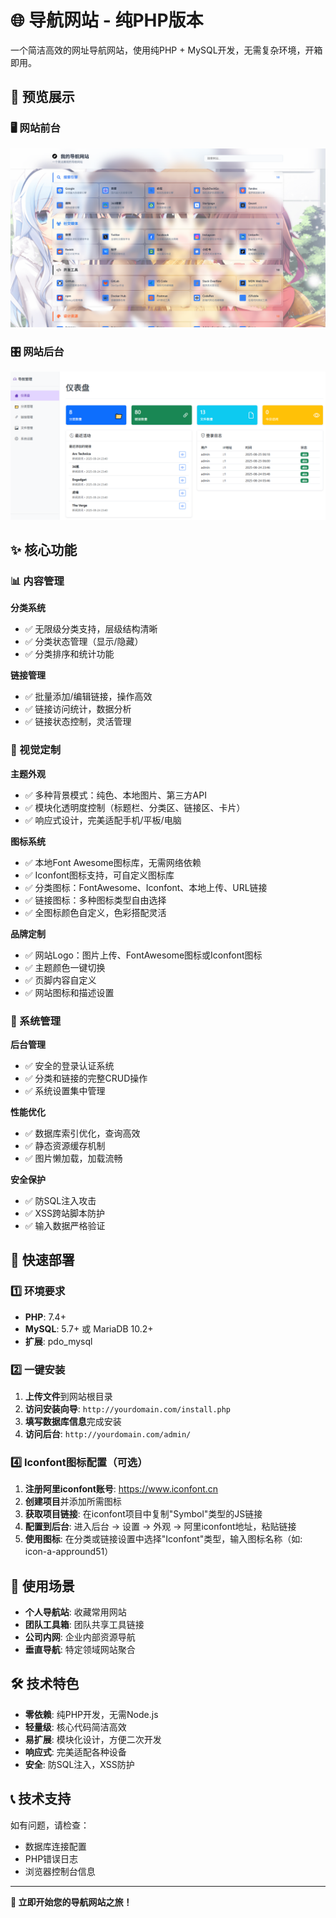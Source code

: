 # 🌐 导航网站 - 纯PHP版本

一个简洁高效的网址导航网站，使用纯PHP + MySQL开发，无需复杂环境，开箱即用。

## 👀 预览展示

### 🖥️ 网站前台
![网站前台预览](preview1.webp)

### 🎛️ 网站后台
![网站后台预览](preview2.webp)


## ✨ 核心功能

### 📊 内容管理
**分类系统**
- ✅ 无限级分类支持，层级结构清晰
- ✅ 分类状态管理（显示/隐藏）
- ✅ 分类排序和统计功能

**链接管理**
- ✅ 批量添加/编辑链接，操作高效
- ✅ 链接访问统计，数据分析
- ✅ 链接状态控制，灵活管理

### 🎨 视觉定制
**主题外观**
- ✅ 多种背景模式：纯色、本地图片、第三方API
- ✅ 模块化透明度控制（标题栏、分类区、链接区、卡片）
- ✅ 响应式设计，完美适配手机/平板/电脑

**图标系统**
- ✅ 本地Font Awesome图标库，无需网络依赖
- ✅ Iconfont图标支持，可自定义图标库
- ✅ 分类图标：FontAwesome、Iconfont、本地上传、URL链接
- ✅ 链接图标：多种图标类型自由选择
- ✅ 全图标颜色自定义，色彩搭配灵活

**品牌定制**
- ✅ 网站Logo：图片上传、FontAwesome图标或Iconfont图标
- ✅ 主题颜色一键切换
- ✅ 页脚内容自定义
- ✅ 网站图标和描述设置

### 🔐 系统管理
**后台管理**
- ✅ 安全的登录认证系统
- ✅ 分类和链接的完整CRUD操作
- ✅ 系统设置集中管理

**性能优化**
- ✅ 数据库索引优化，查询高效
- ✅ 静态资源缓存机制
- ✅ 图片懒加载，加载流畅

**安全保护**
- ✅ 防SQL注入攻击
- ✅ XSS跨站脚本防护
- ✅ 输入数据严格验证

## 🚀 快速部署

### 1️⃣ 环境要求
- **PHP**: 7.4+
- **MySQL**: 5.7+ 或 MariaDB 10.2+
- **扩展**: pdo_mysql

### 2️⃣ 一键安装
1. **上传文件**到网站根目录
2. **访问安装向导**: `http://yourdomain.com/install.php`
3. **填写数据库信息**完成安装
4. **访问后台**: `http://yourdomain.com/admin/`


### 4️⃣ Iconfont图标配置（可选）
1. **注册阿里iconfont账号**: https://www.iconfont.cn
2. **创建项目**并添加所需图标
3. **获取项目链接**: 在iconfont项目中复制"Symbol"类型的JS链接
4. **配置到后台**: 进入后台 → 设置 → 外观 → 阿里iconfont地址，粘贴链接
5. **使用图标**: 在分类或链接设置中选择"Iconfont"类型，输入图标名称（如: icon-a-appround51）


## 🎯 使用场景

- **个人导航站**: 收藏常用网站
- **团队工具箱**: 团队共享工具链接
- **公司内网**: 企业内部资源导航
- **垂直导航**: 特定领域网站聚合

## 🛠️ 技术特色

- **零依赖**: 纯PHP开发，无需Node.js
- **轻量级**: 核心代码简洁高效
- **易扩展**: 模块化设计，方便二次开发
- **响应式**: 完美适配各种设备
- **安全**: 防SQL注入，XSS防护

## 📞 技术支持

如有问题，请检查：
- 数据库连接配置
- PHP错误日志
- 浏览器控制台信息

---

**🌟 立即开始您的导航网站之旅！**